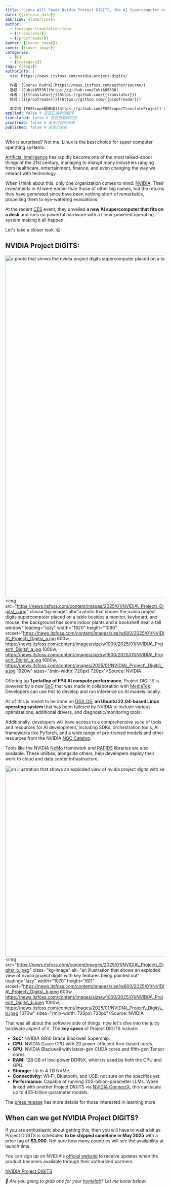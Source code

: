 ```yaml
---
title: "Linux Will Power Nvidia Project DIGITS, the AI Supercomputer on Your Desk"
date: {{release_date}}
abbrlink: {{abbrlink}}
author:
  - fosscope-translation-team
  - {{translator}}
  - {{proofreader}}
banner: {{cover_image}}
cover: {{cover_image}}
categories:
  - 翻译
  - {{category}}
tags: {{tags}}
authorInfo: |
  via: https://news.itsfoss.com/nvidia-project-digits/

  作者：[Sourav Rudra](https://news.itsfoss.com/author/sourav/)
  选题：[Cubik65536](https://github.com/Cubik65536)
  译者：[{{translator}}](https://github.com/{{translator}})
  校对：[{{proofreader}}](https://github.com/{{proofreader}})

  本文由 [FOSScope翻译组](https://github.com/FOSScope/TranslateProject) 原创编译，[开源观察](https://fosscope.com/) 荣誉推出
applied: false # 是否已被申领翻译
translated: false # 是否已翻译完成
proofread: false # 是否已校对完成
published: false # 是否已发布
---
```


<!-- 所有以 `{{variable}}` 形式展现的内容都需要替换为实际内容 -->

Who is surprised? Not me. Linux is the best choice for super computer operating systems.

<!-- more -->

[Artificial intelligence](https://en.wikipedia.org/wiki/Artificial_intelligence) has rapidly become one of the most talked-about things of the 21st century, managing to disrupt many industries ranging from healthcare, entertainment, finance, and even changing the way we interact with technology.

When I think about this, only one organization comes to mind: [NVIDIA](https://www.nvidia.com/en-us/). Their investments in AI were earlier than those of other big names, but the returns they have generated since have been nothing short of remarkable, propelling them to eye-watering evaluations.

At the recent [CES](https://www.ces.tech/) event, they unveiled **a new AI supercomputer that fits on a desk** and runs on powerful hardware with a Linux-powered operating system making it all happen.

Let's take a closer look. 😃

## NVIDIA Project DIGITS:

<img alt="a photo that shows the nvidia project digits supercomputer placed on a table besides a monitor, keyboard, and mouse, the background has some indoor plants and a bookshelf near a tall window" height="1080" width="1920" />\<img src="https://news.itsfoss.com/content/images/2025/01/NVIDIA\_Project\_Digits\_a.jpg" class="kg-image" alt="a photo that shows the nvidia project digits supercomputer placed on a table besides a monitor, keyboard, and mouse, the background has some indoor plants and a bookshelf near a tall window" loading="lazy" width="1920" height="1080" srcset="https://news.itsfoss.com/content/images/size/w600/2025/01/NVIDIA\_Project\_Digits\_a.jpg 600w, https://news.itsfoss.com/content/images/size/w1000/2025/01/NVIDIA\_Project\_Digits\_a.jpg 1000w, https://news.itsfoss.com/content/images/size/w1600/2025/01/NVIDIA\_Project\_Digits\_a.jpg 1600w, https://news.itsfoss.com/content/images/2025/01/NVIDIA\_Project\_Digits\_a.jpg 1920w" sizes="(min-width: 720px) 720px"\>Source: NVIDIA

Offering up **1 petaflop of FP4 AI compute performance**, Project DIGITS is powered by a new [SoC](https://en.wikipedia.org/wiki/System_on_a_chip) that was made in collaboration with [MediaTek](https://corp.mediatek.com/news-events/press-releases/mediatek-collaborates-with-nvidia-on-the-new-nvidia-gb10-grace-blackwell-superchip-powering-the-nvidia-project-digits-personal-ai-supercomputer). Developers can use this to develop and run inference on AI models locally.

All of this is meant to be done on [DGX OS](https://docs.nvidia.com/dgx/dgx-os-6-user-guide/introduction.html), **an Ubuntu 22.04-based Linux operating system** that has been tailored by NVIDIA to include various optimizations, additional drivers, and diagnostic/monitoring tools.

Additionally, developers will have access to a comprehensive suite of tools and resources for AI development, including SDKs, orchestration tools, AI frameworks like PyTorch, and a wide range of pre-trained models and other resources from the NVIDIA [NGC Catalog](https://catalog.ngc.nvidia.com/).

Tools like the NVIDIA [NeMo](https://www.nvidia.com/en-us/ai-data-science/products/nemo/) framework and [RAPIDS](https://developer.nvidia.com/rapids) libraries are also available. These utilities, alongside others, help developers deploy their work to cloud and data center infrastructure.

<img alt="an illustration that shows an exploded view of nvidia project digits with key features being pointed out" height="601" width="1070" />\<img src="https://news.itsfoss.com/content/images/2025/01/NVIDIA\_Project\_Digits\_b.jpeg" class="kg-image" alt="an illustration that shows an exploded view of nvidia project digits with key features being pointed out" loading="lazy" width="1070" height="601" srcset="https://news.itsfoss.com/content/images/size/w600/2025/01/NVIDIA\_Project\_Digits\_b.jpeg 600w, https://news.itsfoss.com/content/images/size/w1000/2025/01/NVIDIA\_Project\_Digits\_b.jpeg 1000w, https://news.itsfoss.com/content/images/2025/01/NVIDIA\_Project\_Digits\_b.jpeg 1070w" sizes="(min-width: 720px) 720px"\>Source: NVIDIA

That was all about the software side of things, now let's dive into the juicy hardware aspect of it. The **key specs** of Project DIGITS include:

* **SoC:** NVIDIA GB10 Grace Blackwell Superchip.
* **CPU:** NVIDIA Grace CPU with 20 power-efficient Arm-based cores.
* **GPU:** NVIDIA Blackwell with latest-gen CUDA cores and fifth-gen Tensor cores.
* **RAM:** 128 GB of low-power DDR5X, which is used by both the CPU and GPU.
* **Storage:** Up to 4 TB NVMe.
* **Connectivity:** Wi-Fi, Bluetooth, and USB; not sure on the specifics yet.
* **Performance:** Capable of running 200-billion-parameter LLMs. When linked with another Project DIGITS via [NVIDIA ConnectX](https://www.nvidia.com/en-us/networking/ethernet-adapters/), this can scale up to 405-billion-parameter models.

The [press release](https://nvidianews.nvidia.com/news/nvidia-puts-grace-blackwell-on-every-desk-and-at-every-ai-developers-fingertips) has more details for those interested in learning more.

## When can we get NVIDIA Project DIGITS?

If you are enthusiastic about getting this, then you will have to wait a bit as Project DIGITS is scheduled **to be shipped sometime in May 2025** with a price tag of **$3,000**. Not sure how many countries will see the availability at launch time.

You can sign up on NVIDIA's [official website](https://www.nvidia.com/en-us/project-digits/) to receive updates when the product becomes available through their authorized partners.

[NVIDIA Project DIGITS](https://www.nvidia.com/en-us/project-digits/)

*💬 Are you going to grab one for your* [*homelab*](https://itsfoss.com/tag/homelab/)*? Let me know below!*
